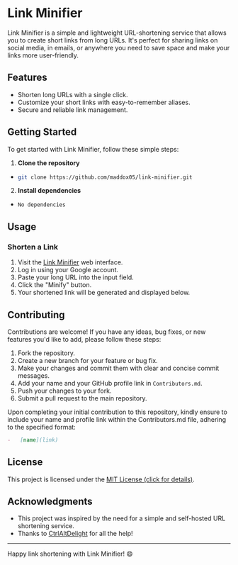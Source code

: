 # Link Minifier

Link Minifier is a simple and lightweight URL-shortening service that allows you to create short links from long URLs. It's perfect for sharing links on social media, in emails, or anywhere you need to save space and make your links more user-friendly.

## Features

-   Shorten long URLs with a single click.
-   Customize your short links with easy-to-remember aliases.
-   Secure and reliable link management.

## Getting Started

To get started with Link Minifier, follow these simple steps:

1. **Clone the repository**

-   ```bash
    git clone https://github.com/maddox05/link-minifier.git
    ```

2. **Install dependencies**

-   `No dependencies`

## Usage

### Shorten a Link

1. Visit the [Link Minifier](https://maddox.boo) web interface.
2. Log in using your Google account.
3. Paste your long URL into the input field.
4. Click the "Minify" button.
5. Your shortened link will be generated and displayed below.

## Contributing

Contributions are welcome! If you have any ideas, bug fixes, or new features you'd like to add, please follow these steps:

1. Fork the repository.
2. Create a new branch for your feature or bug fix.
3. Make your changes and commit them with clear and concise commit messages.
4. Add your name and your GitHub profile link in `Contributors.md`.
5. Push your changes to your fork.
6. Submit a pull request to the main repository.

Upon completing your initial contribution to this repository, kindly ensure to include your name and profile link within the Contributors.md file, adhering to the specified format:

```md
-   [name](link)
```

## License

This project is licensed under the [MIT License (click for details)](LICENSE).

## Acknowledgments

-   This project was inspired by the need for a simple and self-hosted URL shortening service.
-   Thanks to [CtrlAltDelight](https://github.com/CtrlAltDelight) for all the help!
    <!-- -   Thanks to [Light Andy](https://github.com/LightAndy1) for the new style! -->
    <!-- You decide if you want to keep this ^^ :) -->

---

Happy link shortening with Link Minifier! 😄
